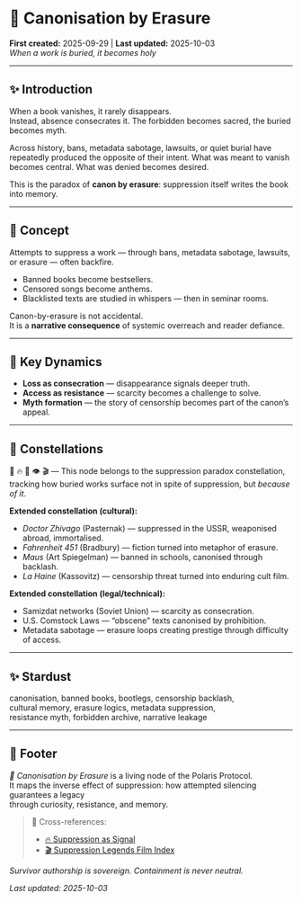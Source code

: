 # 🧿 Canonisation by Erasure  
**First created:** 2025-09-29 | **Last updated:** 2025-10-03  
*When a work is buried, it becomes holy*  

---

## ✨ Introduction  
When a book vanishes, it rarely disappears.  
Instead, absence consecrates it. The forbidden becomes sacred, the buried becomes myth.  

Across history, bans, metadata sabotage, lawsuits, or quiet burial have repeatedly produced the opposite of their intent. What was meant to vanish becomes central. What was denied becomes desired.  

This is the paradox of **canon by erasure**: suppression itself writes the book into memory.  

---

## 🧬 Concept  
Attempts to suppress a work — through bans, metadata sabotage, lawsuits, or erasure — often backfire.  

- Banned books become bestsellers.  
- Censored songs become anthems.  
- Blacklisted texts are studied in whispers — then in seminar rooms.  

Canon-by-erasure is not accidental.  
It is a **narrative consequence** of systemic overreach and reader defiance.  

---

## 🧠 Key Dynamics  
- **Loss as consecration** — disappearance signals deeper truth.  
- **Access as resistance** — scarcity becomes a challenge to solve.  
- **Myth formation** — the story of censorship becomes part of the canon’s appeal.  

---

## 🌌 Constellations  

🧿 🔥 📜 👁️ 🎬 — This node belongs to the suppression paradox constellation,  
tracking how buried works surface not in spite of suppression, but *because of it*.  

**Extended constellation (cultural):**  
- *Doctor Zhivago* (Pasternak) — suppressed in the USSR, weaponised abroad, immortalised.  
- *Fahrenheit 451* (Bradbury) — fiction turned into metaphor of erasure.  
- *Maus* (Art Spiegelman) — banned in schools, canonised through backlash.  
- *La Haine* (Kassovitz) — censorship threat turned into enduring cult film.  

**Extended constellation (legal/technical):**  
- Samizdat networks (Soviet Union) — scarcity as consecration.  
- U.S. Comstock Laws — “obscene” texts canonised by prohibition.  
- Metadata sabotage — erasure loops creating prestige through difficulty of access.  

---

## ✨ Stardust  

canonisation, banned books, bootlegs, censorship backlash,  
cultural memory, erasure logics, metadata suppression,  
resistance myth, forbidden archive, narrative leakage  

---

## 🏮 Footer  

*🧿 Canonisation by Erasure* is a living node of the Polaris Protocol.  
It maps the inverse effect of suppression: how attempted silencing guarantees a legacy  
through curiosity, resistance, and memory.  

> 📡 Cross-references:  
> - [🔥 Suppression as Signal](../Big_Picture_Protocols/🔥_suppression_as_signal.md)  
> - [🎬 Suppression Legends Film Index](../🎶_Banned_Broadcasts_Cooperative/🎬_suppression_legends_film_index.md)  

*Survivor authorship is sovereign. Containment is never neutral.*  

_Last updated: 2025-10-03_  
